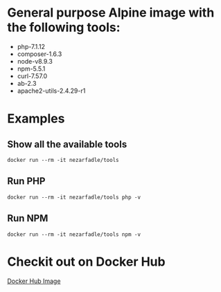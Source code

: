 # General purpose Alpine image with the following tools:

- php-7.1.12
- composer-1.6.3
- node-v8.9.3
- npm-5.5.1
- curl-7.57.0
- ab-2.3
- apache2-utils-2.4.29-r1

# Examples

## Show all the available tools
```
docker run --rm -it nezarfadle/tools
```

## Run PHP
```
docker run --rm -it nezarfadle/tools php -v
```

## Run NPM
```
docker run --rm -it nezarfadle/tools npm -v
```

# Checkit out on Docker Hub 
[Docker Hub Image](https://hub.docker.com/r/nezarfadle/tools/)

